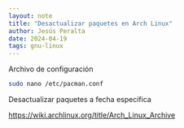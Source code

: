 ```yaml
---
layout: note
title: "Desactualizar paquetes en Arch Linux"
author: Jesús Peralta
date: 2024-04-19
tags: gnu-linux
---
```


Archivo de configuración

```bash
sudo nano /etc/pacman.conf
```

Desactualizar paquetes a fecha especifica

https://wiki.archlinux.org/title/Arch_Linux_Archive
